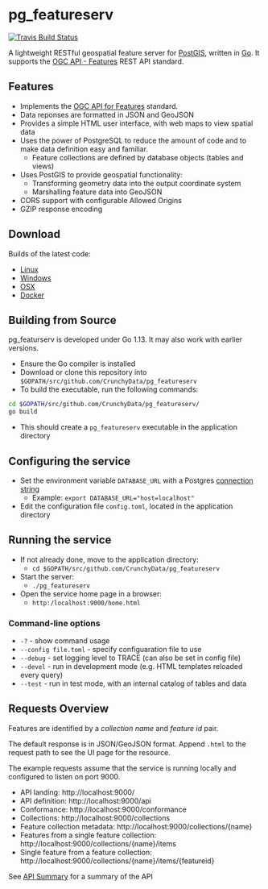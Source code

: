 # pg_featureserv

[![Travis Build Status][travisbuild]](https://travis-ci.org/CrunchyData/pg_featureserv)

[travisbuild]: https://api.travis-ci.org/CrunchyData/pg_featureserv.svg?branch=master "Travis CI"

A lightweight RESTful geospatial feature server for [PostGIS](https://postgis.net/), written in [Go](https://golang.org/).
It supports the [OGC API - Features](http://docs.opengeospatial.org/is/17-069r3/17-069r3.html) REST API standard.

## Features

* Implements the [OGC API for Features](http://docs.opengeospatial.org/is/17-069r3/17-069r3.html) standard.
* Data reponses are formatted in JSON and GeoJSON
* Provides a simple HTML user interface, with web maps to view spatial data
* Uses the power of PostgreSQL to reduce the amount of code
  and to make data definition easy and familiar.
  * Feature collections are defined by database objects (tables and views)
* Uses PostGIS to provide geospatial functionality:
  * Transforming geometry data into the output coordinate system
  * Marshalling feature data into GeoJSON
* CORS support with configurable Allowed Origins
* GZIP response encoding

## Download

Builds of the latest code:

* [Linux](https://postgisftw.s3.amazonaws.com/pg_featureserv_latest_linux.zip)
* [Windows](https://postgisftw.s3.amazonaws.com/pg_featureserv_latest_windows.zip)
* [OSX](https://postgisftw.s3.amazonaws.com/pg_featureserv_latest_osx.zip)
* [Docker](https://hub.docker.com/repository/docker/pramsey/pg_featureserv)

## Building from Source

pg_featurserv is developed under Go 1.13.  It may also work with earlier versions.

* Ensure the Go compiler is installed
* Download or clone this repository into `$GOPATH/src/github.com/CrunchyData/pg_featureserv`
* To build the executable, run the following commands:
```bash
cd $GOPATH/src/github.com/CrunchyData/pg_featureserv/
go build
```
* This should create a `pg_featureserv` executable in the application directory

## Configuring the service

* Set the environment variable `DATABASE_URL` with a Postgres [connection string](https://www.postgresql.org/docs/12/libpq-connect.html#LIBPQ-CONNSTRING)
  * Example: `export DATABASE_URL="host=localhost"`
* Edit the configuration file `config.toml`, located in the application directory

## Running the service

* If not already done, move to the application directory:
  * `cd $GOPATH/src/github.com/CrunchyData/pg_featureserv`
* Start the server:
  * `./pg_featureserv`
* Open the service home page in a browser:
  * `http:/localhost:9000/home.html`

### Command-line options

* `-?` - show command usage
* `--config file.toml` - specify configuaration file to use
* `--debug` - set logging level to TRACE (can also be set in config file)
* `--devel` - run in development mode (e.g. HTML templates reloaded every query)
* `--test` - run in test mode, with an internal catalog of tables and data

## Requests Overview

Features are identified by a _collection name_ and _feature id_ pair.

The default response is in JSON/GeoJSON format.
Append `.html` to the request path to see the UI page for the resource.

The example requests assume that the service is running locally and configured
to listen on port 9000.

- API landing: http://localhost:9000/
- API definition: http://localhost:9000/api
- Conformance: http://localhost:9000/conformance
- Collections: http://localhost:9000/collections
- Feature collection metadata: http://localhost:9000/collections/{name}
- Features from a single feature collection: http://localhost:9000/collections/{name}/items
- Single feature from a feature collection: http://localhost:9000/collections/{name}/items/{featureid}

See [API Summary](API.md) for a summary of the API
